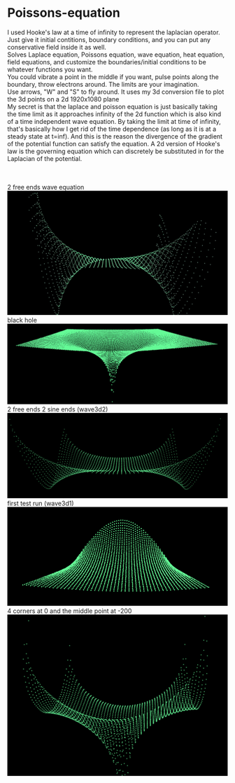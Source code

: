 # Poissons-equation
I used Hooke's law at a time of infinity to represent the laplacian operator. Just give it initial contitions, boundary conditions, and you can put any conservative field inside it as well.
<br />
Solves Laplace equation, Poissons equation, wave equation, heat equation, field equations, and customize the boundaries/initial conditions to be whatever functions you want. <br />
You could vibrate a point in the middle if you want, pulse points along the boundary, throw electrons around. The limits are your imagination.<br />
Use arrows, "W" and "S" to fly around. It uses my 3d conversion file to plot the 3d points on a 2d 1920x1080 plane
<br />
My secret is that the laplace and poisson equation is just basically taking the time limit as it approaches infinity of the 2d function which is also kind of a time independent wave equation. By taking the limit at time of infinity, that's basically how I get rid of the time dependence (as long as it is at a steady state at t=inf). And this is the reason the divergence of the gradient of the potential function can satisfy the equation. A 2d version of Hooke's law is the governing equation which can discretely be substituted in for the Laplacian of the potential. 


<br /><br />
2 free ends wave equation
<br />
![wave equation](https://github.com/BryceP-44/Poissons-equation/blob/main/wave3d3gif.gif)
<br />
black hole
<br />
![black hole](https://github.com/BryceP-44/Poissons-equation/blob/main/black%20hole.PNG)
<br />
2 free ends 2 sine ends (wave3d2)
<br />
![free ends](https://github.com/BryceP-44/Poissons-equation/blob/main/2%20free%202%20sine%20boundaries.PNG)
<br />
first test run (wave3d1)
<br />
![first test run](https://github.com/BryceP-44/Poissons-equation/blob/main/first%20test.PNG)
<br />
4 corners at 0 and the middle point at -200
<br />
![saddle](https://github.com/BryceP-44/Poissons-equation/blob/main/3d5.PNG)





